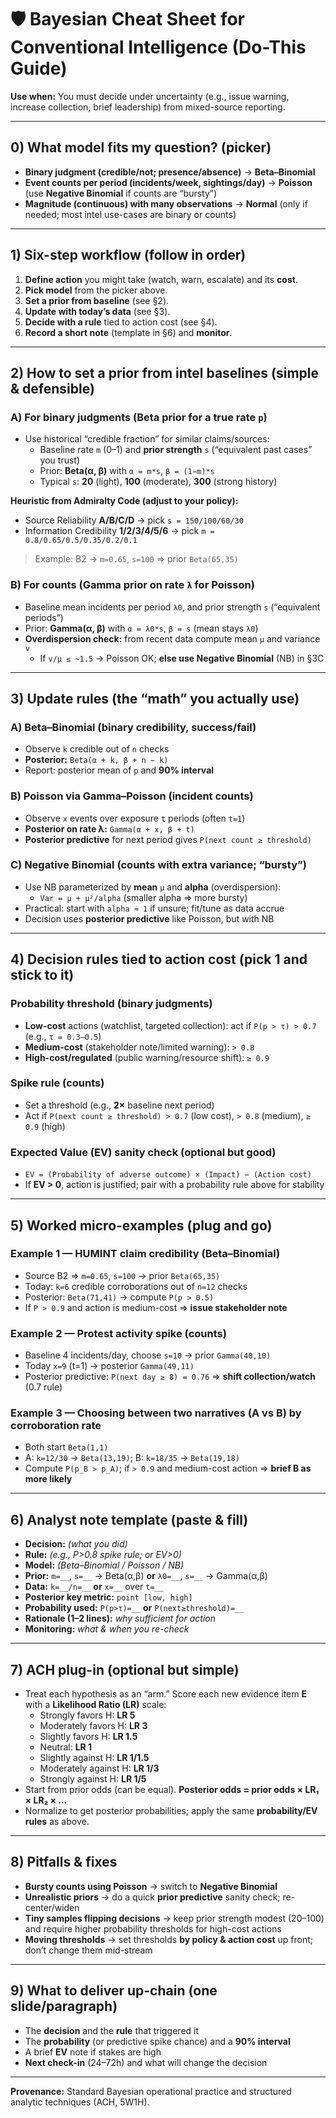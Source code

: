 # 🛡️ Bayesian Cheat Sheet for Conventional Intelligence (Do-This Guide)

**Use when:** You must decide under uncertainty (e.g., issue warning, increase collection, brief leadership) from mixed-source reporting.

---

## 0) What model fits my question? (picker)
- **Binary judgment (credible/not; presence/absence)** → **Beta–Binomial**
- **Event **counts** per period (incidents/week, sightings/day)** → **Poisson** (use **Negative Binomial** if counts are “bursty”)
- **Magnitude (continuous) with many observations** → **Normal** (only if needed; most intel use-cases are binary or counts)

---

## 1) Six-step workflow (follow in order)
1) **Define action** you might take (watch, warn, escalate) and its **cost**.
2) **Pick model** from the picker above.
3) **Set a prior from baseline** (see §2).
4) **Update with today’s data** (see §3).
5) **Decide with a rule** tied to action cost (see §4).
6) **Record a short note** (template in §6) and **monitor**.

---

## 2) How to set a prior from intel baselines (simple & defensible)

### A) For binary judgments (Beta prior for a true rate `p`)
- Use historical “credible fraction” for similar claims/sources:
  - Baseline rate `m` (0–1) and **prior strength** `s` (“equivalent past cases” you trust)
  - Prior: **Beta(α, β)** with `α = m*s`, `β = (1−m)*s`
  - Typical `s`: **20** (light), **100** (moderate), **300** (strong history)

**Heuristic from Admiralty Code (adjust to your policy):**
- Source Reliability **A/B/C/D** → pick `s = 150/100/60/30`
- Information Credibility **1/2/3/4/5/6** → pick `m = 0.8/0.65/0.5/0.35/0.2/0.1`

> Example: B2 → `m=0.65`, `s=100` ⇒ prior `Beta(65,35)`

### B) For counts (Gamma prior on rate `λ` for Poisson)
- Baseline mean incidents per period `λ0`, and prior strength `s` (“equivalent periods”)
- Prior: **Gamma(α, β)** with `α = λ0*s`, `β = s` (mean stays `λ0`)
- **Overdispersion check:** from recent data compute mean `μ` and variance `v`
  - If `v/μ ≤ ~1.5` → Poisson OK; **else use Negative Binomial** (NB) in §3C

---

## 3) Update rules (the “math” you actually use)

### A) Beta–Binomial (binary credibility, success/fail)
- Observe `k` credible out of `n` checks
- **Posterior:** `Beta(α + k, β + n − k)`
- Report: posterior mean of `p` and **90% interval**

### B) Poisson via Gamma–Poisson (incident counts)
- Observe `x` events over exposure `t` periods (often `t=1`)
- **Posterior on rate λ:** `Gamma(α + x, β + t)`
- **Posterior predictive** for next period gives `P(next count ≥ threshold)`

### C) Negative Binomial (counts with extra variance; “bursty”)
- Use NB parameterized by **mean** `μ` and **alpha** (overdispersion):
  - `Var = μ + μ²/alpha` (smaller alpha ⇒ more bursty)
- Practical: start with `alpha ≈ 1` if unsure; fit/tune as data accrue
- Decision uses **posterior predictive** like Poisson, but with NB

---

## 4) Decision rules tied to action cost (pick 1 and stick to it)

### Probability threshold (binary judgments)
- **Low-cost** actions (watchlist, targeted collection): act if `P(p > τ) > 0.7` (e.g., `τ = 0.3–0.5`)
- **Medium-cost** (stakeholder note/limited warning): `> 0.8`
- **High-cost/regulated** (public warning/resource shift): `≥ 0.9`

### Spike rule (counts)
- Set a threshold (e.g., **2×** baseline next period)
- Act if `P(next count ≥ threshold) > 0.7` (low cost), `> 0.8` (medium), `≥ 0.9` (high)

### Expected Value (EV) sanity check (optional but good)
- `EV = (Probability of adverse outcome) × (Impact) − (Action cost)`
- If **EV > 0**, action is justified; pair with a probability rule above for stability

---

## 5) Worked micro-examples (plug and go)

### Example 1 — HUMINT claim credibility (Beta–Binomial)
- Source B2 ⇒ `m=0.65`, `s=100` → prior `Beta(65,35)`
- Today: `k=6` credible corroborations out of `n=12` checks
- Posterior: `Beta(71,41)` → compute `P(p > 0.5)`
- If `P > 0.9` and action is medium-cost ⇒ **issue stakeholder note**

### Example 2 — Protest activity spike (counts)
- Baseline 4 incidents/day, choose `s=10` → prior `Gamma(40,10)`
- Today `x=9` (t=1) → posterior `Gamma(49,11)`
- Posterior predictive: `P(next day ≥ 8) = 0.76` ⇒ **shift collection/watch** (0.7 rule)

### Example 3 — Choosing between two narratives (A vs B) by corroboration rate
- Both start `Beta(1,1)`
- A: `k=12/30` → `Beta(13,19)`; B: `k=18/35` → `Beta(19,18)`
- Compute `P(p_B > p_A)`; if `> 0.9` and medium-cost action ⇒ **brief B as more likely**

---

## 6) Analyst note template (paste & fill)
- **Decision:** _(what you did)_
- **Rule:** _(e.g., P>0.8 spike rule; or EV>0)_
- **Model:** _(Beta–Binomial / Poisson / NB)_
- **Prior:** `m=__`, `s=__` → Beta(α,β) **or** `λ0=__`, `s=__` → Gamma(α,β)
- **Data:** `k=__/n=__` **or** `x=__` over `t=__`
- **Posterior key metric:** `point [low, high]`
- **Probability used:** `P(p>τ)=__` **or** `P(next≥threshold)=__`
- **Rationale (1–2 lines):** _why sufficient for action_
- **Monitoring:** _what & when you re-check_

---

## 7) ACH plug-in (optional but simple)
- Treat each hypothesis as an “arm.” Score each new evidence item **E** with a **Likelihood Ratio (LR)** scale:
  - Strongly favors H: **LR 5**
  - Moderately favors H: **LR 3**
  - Slightly favors H: **LR 1.5**
  - Neutral: **LR 1**
  - Slightly against H: **LR 1/1.5**
  - Moderately against H: **LR 1/3**
  - Strongly against H: **LR 1/5**
- Start from prior odds (can be equal). **Posterior odds = prior odds × LR₁ × LR₂ × …**
- Normalize to get posterior probabilities; apply the same **probability/EV rules** as above.

---

## 8) Pitfalls & fixes
- **Bursty counts using Poisson** → switch to **Negative Binomial**
- **Unrealistic priors** → do a quick **prior predictive** sanity check; re-center/widen
- **Tiny samples flipping decisions** → keep prior strength modest (20–100) and require higher probability thresholds for high-cost actions
- **Moving thresholds** → set thresholds **by policy & action cost** up front; don’t change them mid-stream

---

## 9) What to deliver up-chain (one slide/paragraph)
- The **decision** and the **rule** that triggered it
- The **probability** (or predictive spike chance) and a **90% interval**
- A brief **EV** note if stakes are high
- **Next check-in** (24–72h) and what will change the decision

---

**Provenance:** Standard Bayesian operational practice and structured analytic techniques (ACH, 5W1H).
